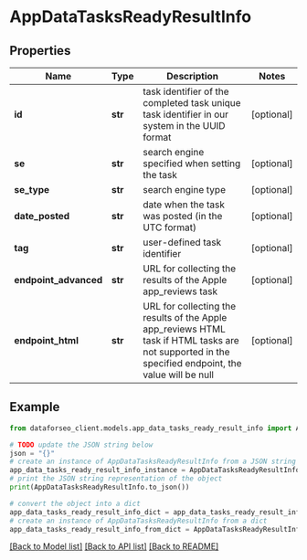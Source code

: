 # AppDataTasksReadyResultInfo


## Properties

Name | Type | Description | Notes
------------ | ------------- | ------------- | -------------
**id** | **str** | task identifier of the completed task unique task identifier in our system in the UUID format | [optional] 
**se** | **str** | search engine specified when setting the task | [optional] 
**se_type** | **str** | search engine type | [optional] 
**date_posted** | **str** | date when the task was posted (in the UTC format) | [optional] 
**tag** | **str** | user-defined task identifier | [optional] 
**endpoint_advanced** | **str** | URL for collecting the results of the Apple app_reviews task | [optional] 
**endpoint_html** | **str** | URL for collecting the results of the Apple app_reviews HTML task if HTML tasks are not supported in the specified endpoint, the value will be null | [optional] 

## Example

```python
from dataforseo_client.models.app_data_tasks_ready_result_info import AppDataTasksReadyResultInfo

# TODO update the JSON string below
json = "{}"
# create an instance of AppDataTasksReadyResultInfo from a JSON string
app_data_tasks_ready_result_info_instance = AppDataTasksReadyResultInfo.from_json(json)
# print the JSON string representation of the object
print(AppDataTasksReadyResultInfo.to_json())

# convert the object into a dict
app_data_tasks_ready_result_info_dict = app_data_tasks_ready_result_info_instance.to_dict()
# create an instance of AppDataTasksReadyResultInfo from a dict
app_data_tasks_ready_result_info_from_dict = AppDataTasksReadyResultInfo.from_dict(app_data_tasks_ready_result_info_dict)
```
[[Back to Model list]](../README.md#documentation-for-models) [[Back to API list]](../README.md#documentation-for-api-endpoints) [[Back to README]](../README.md)


